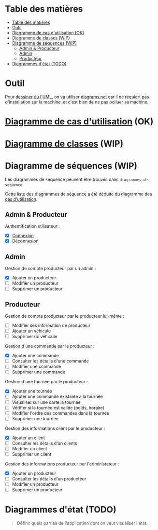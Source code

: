 # Table des matières

- [Table des matières](#table-des-matières)
- [Outil](#outil)
- [Diagramme de cas d'utilisation (OK)](#diagramme-de-cas-dutilisation-ok)
- [Diagramme de classes (WIP)](#diagramme-de-classes-wip)
- [Diagramme de séquences (WIP)](#diagramme-de-séquences-wip)
  - [Admin & Producteur](#admin--producteur)
  - [Admin](#admin)
  - [Producteur](#producteur)
- [Diagrammes d'état (TODO)](#diagrammes-détat-todo)

# Outil

Pour [dessiner du l'UML](https://www.reddit.com/r/ProgrammerHumor/comments/b3okry/uml_is_love_uml_is_life/),
on va utiliser [diagrams.net](https://app.diagrams.net/) car il ne requiert pas d'installation sur la machine,
et c'est bien de ne pas polluer sa machine.

# [Diagramme de cas d'utilisation](./CasUtilisation.drawio.png) (OK)

# [Diagramme de classes](./Classes.png) (WIP)

# Diagramme de séquences (WIP)

Les diagrammes de séquence peuvent être trouvés dans `diagrammes-de-sequence`.

Cette liste des diagrammes de séquence a été déduite du [diagramme des cas d'utilisation](#diagramme-de-cas-dutilisation).

## Admin & Producteur

Authentification utilisateur :

- [x] [Connexion](diagrammes-de-sequence/connexion.drawio.png)
- [x] Déconnexion

## Admin

Gestion de compte producteur par un admin :

- [x] Ajouter un producteur
- [ ] Modifier un producteur
- [ ] Supprimer un producteur

## Producteur

Gestion de compte producteur par le producteur lui-même :

- [ ] Modifier ses information de producteur
- [ ] Ajouter un véhicule
- [ ] Supprimer un véhicule

Gestion d'une commande par le producteur :

- [x] Ajouter une commande
- [ ] Consulter les détails d'une commande
- [ ] Modifier une commande
- [ ] Supprimer une commande

Gestion d'une tournée par le producteur :

- [x] Ajouter une tournée
- [ ] Ajouter une commande existante à la tournée
- [ ] Visualiser sur une carte la tournée
- [ ] Vérifier si la tournée est valide (poids, horaire)
- [ ] Modifier l'ordre des commandes dans la tournée
- [ ] Supprimer une tournée

Gestion des informations client par le producteur :

- [x] Ajouter un client
- [ ] Consulter les détails d'un clients
- [ ] Modifier un client
- [ ] Supprimer un client

Gestion des informations producteur par l'administateur :

- [x] Ajouter un producteur
- [ ] Consulter les détails d'un producteur
- [ ] Modifier un producteur
- [ ] Supprimer un producteur

# Diagrammes d'état (TODO)

> Définir quels parties de l'application dont on veut visualiser l'état...
